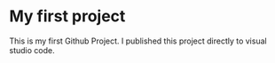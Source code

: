 # My first project
This is my first Github Project. I published this project directly
 to visual studio code.